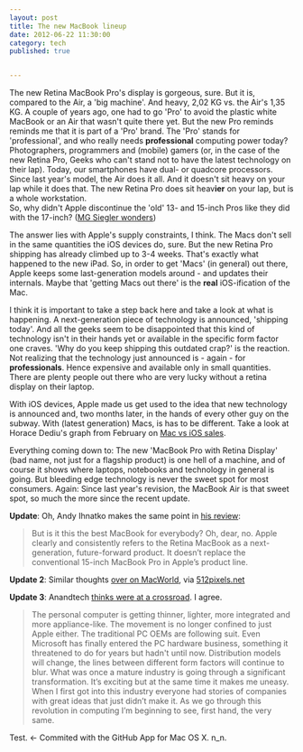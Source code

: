 ```yaml
---  
layout: post
title: The new MacBook lineup
date: 2012-06-22 11:30:00
category: tech
published: true


---
```


The new Retina MacBook Pro's display is gorgeous, sure. But it is, compared to the Air, a 'big machine'. And heavy, 2,02 KG vs. the Air's 1,35 KG. A couple of years ago, one had to go 'Pro' to avoid the plastic white MacBook or an Air that wasn't quite there yet. But the new Pro reminds reminds me that it is part of a 'Pro' brand. The 'Pro' stands for 'professional', and who really needs **professional** computing power today? Photographers, programmers and (mobile) gamers (or, in the case of the new Retina Pro, Geeks who can't stand not to have the latest technology on their lap). Today, our smartphones have dual- or quadcore processors. Since last year's model, the Air does it all. And it doesn't sit heavy on your lap while it does that. The new Retina Pro does sit heav**ier** on your lap, but is a whole workstation.  
So, why didn't Apple discontinue the 'old' 13- and 15-inch Pros like they did with the 17-inch? ([MG Siegler wonders](http://massivegreatness.com/to-buy-or-not-to-buy))

The answer lies with Apple's supply constraints, I think. The Macs don't sell in the same quantities the iOS devices do, sure. But the new Retina Pro shipping has already climbed up to 3-4 weeks. That's exactly what happened to the new iPad. So, in order to get 'Macs' (in general) out there, Apple keeps some last-generation models around - and updates their internals. Maybe that 'getting Macs out there' is the **real** iOS-ification of the Mac.

I think it is important to take a step back here and take a look at what is happening. A next-generation piece of technology is announced, 'shipping today'. And all the geeks seem to be disappointed that this kind of technology isn't in their hands yet or available in the specific form factor one craves. 'Why do you keep shipping this outdated crap?' is the reaction. Not realizing that the technology just announced is - again - for **professionals**. Hence expensive and available only in small quantities. There are plenty people out there who are very lucky without a retina display on their laptop.

With iOS devices, Apple made us get used to the idea that new technology is announced and, two months later, in the hands of every other guy on the subway. With (latest generation) Macs, is has to be different. Take a look at Horace Dediu's graph from February on [Mac vs iOS sales](http://www.asymco.com/2012/02/16/ios-devices-in-2011-vs-macs-sold-it-in-28-years/).

Everything coming down to: The new 'MacBook Pro with Retina Display' (bad name, not just for a flagship product) is one hell of a machine, and of course it shows where laptops, notebooks and technology in general is going. But bleeding edge technology is never the sweet spot for most consumers. Again: Since last year's revision, the MacBook Air is that sweet spot, so much the more since the recent update.

**Update**: Oh, Andy Ihnatko makes the same point in [his review](http://www.suntimes.com/technology/ihnatko/13192283-452/retina-macbook-is-apples-best-but-could-be-better.html):

> But is it this the best MacBook for everybody? Oh, dear, no. Apple clearly and consistently refers to the Retina MacBook as a next-generation, future-forward product. It doesn’t replace the conventional 15-inch MacBook Pro in Apple’s product line.

**Update 2**: Similar thoughts [over on MacWorld](http://www.macworld.com/article/1167286/macbook_pro_with_retina_display_redefines_the_concept_of_a_pro_laptop.html), via [512pixels.net](http://512pixels.net/redefining-pro/)

**Update 3**: Anandtech [thinks were at a crossroad](http://www.anandtech.com/show/6023/the-nextgen-macbook-pro-with-retina-display-review). I agree.

> The personal computer is getting thinner, lighter, more integrated and more appliance-like. The movement is no longer confined to just Apple either. The traditional PC OEMs are following suit. Even Microsoft has finally entered the PC hardware business, something it threatened to do for years but hadn't until now. Distribution models will change, the lines between different form factors will continue to blur. What was once a mature industry is going through a significant transformation. It’s exciting but at the same time it makes me uneasy. When I first got into this industry everyone had stories of companies with great ideas that just didn’t make it. As we go through this revolution in computing I’m beginning to see, first hand, the very same.

Test. <- Commited with the GitHub App for Mac OS X. n_n.